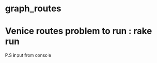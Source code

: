 graph_routes
============

Venice routes problem
to run :
rake run
============
P.S input from console

